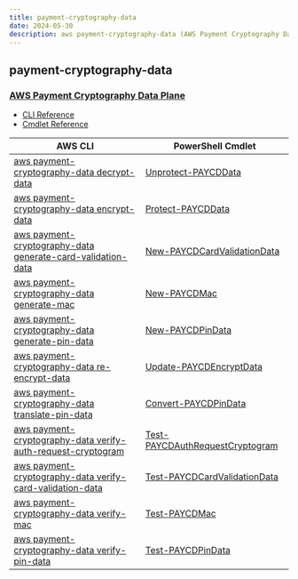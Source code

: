 ```yaml
---
title: payment-cryptography-data
date: 2024-05-30
description: aws payment-cryptography-data (AWS Payment Cryptography Data Plane) command/cmdlet list.
---
```


## payment-cryptography-data

### [AWS Payment Cryptography Data Plane](https://docs.aws.amazon.com/payment-cryptography/)

* [CLI Reference](https://awscli.amazonaws.com/v2/documentation/api/latest/reference/payment-cryptography-data/index.html)
* [Cmdlet Reference](https://docs.aws.amazon.com/powershell/latest/reference/items/PaymentCryptographyData_cmdlets.html)

|AWS CLI|PowerShell Cmdlet|
|----|----|
|[aws payment-cryptography-data decrypt-data](https://awscli.amazonaws.com/v2/documentation/api/latest/reference/payment-cryptography-data/decrypt-data.html)|[Unprotect-PAYCDData](https://docs.aws.amazon.com/powershell/latest/reference/items/Unprotect-PAYCDData.html)|
|[aws payment-cryptography-data encrypt-data](https://awscli.amazonaws.com/v2/documentation/api/latest/reference/payment-cryptography-data/encrypt-data.html)|[Protect-PAYCDData](https://docs.aws.amazon.com/powershell/latest/reference/items/Protect-PAYCDData.html)|
|[aws payment-cryptography-data generate-card-validation-data](https://awscli.amazonaws.com/v2/documentation/api/latest/reference/payment-cryptography-data/generate-card-validation-data.html)|[New-PAYCDCardValidationData](https://docs.aws.amazon.com/powershell/latest/reference/items/New-PAYCDCardValidationData.html)|
|[aws payment-cryptography-data generate-mac](https://awscli.amazonaws.com/v2/documentation/api/latest/reference/payment-cryptography-data/generate-mac.html)|[New-PAYCDMac](https://docs.aws.amazon.com/powershell/latest/reference/items/New-PAYCDMac.html)|
|[aws payment-cryptography-data generate-pin-data](https://awscli.amazonaws.com/v2/documentation/api/latest/reference/payment-cryptography-data/generate-pin-data.html)|[New-PAYCDPinData](https://docs.aws.amazon.com/powershell/latest/reference/items/New-PAYCDPinData.html)|
|[aws payment-cryptography-data re-encrypt-data](https://awscli.amazonaws.com/v2/documentation/api/latest/reference/payment-cryptography-data/re-encrypt-data.html)|[Update-PAYCDEncryptData](https://docs.aws.amazon.com/powershell/latest/reference/items/Update-PAYCDEncryptData.html)|
|[aws payment-cryptography-data translate-pin-data](https://awscli.amazonaws.com/v2/documentation/api/latest/reference/payment-cryptography-data/translate-pin-data.html)|[Convert-PAYCDPinData](https://docs.aws.amazon.com/powershell/latest/reference/items/Convert-PAYCDPinData.html)|
|[aws payment-cryptography-data verify-auth-request-cryptogram](https://awscli.amazonaws.com/v2/documentation/api/latest/reference/payment-cryptography-data/verify-auth-request-cryptogram.html)|[Test-PAYCDAuthRequestCryptogram](https://docs.aws.amazon.com/powershell/latest/reference/items/Test-PAYCDAuthRequestCryptogram.html)|
|[aws payment-cryptography-data verify-card-validation-data](https://awscli.amazonaws.com/v2/documentation/api/latest/reference/payment-cryptography-data/verify-card-validation-data.html)|[Test-PAYCDCardValidationData](https://docs.aws.amazon.com/powershell/latest/reference/items/Test-PAYCDCardValidationData.html)|
|[aws payment-cryptography-data verify-mac](https://awscli.amazonaws.com/v2/documentation/api/latest/reference/payment-cryptography-data/verify-mac.html)|[Test-PAYCDMac](https://docs.aws.amazon.com/powershell/latest/reference/items/Test-PAYCDMac.html)|
|[aws payment-cryptography-data verify-pin-data](https://awscli.amazonaws.com/v2/documentation/api/latest/reference/payment-cryptography-data/verify-pin-data.html)|[Test-PAYCDPinData](https://docs.aws.amazon.com/powershell/latest/reference/items/Test-PAYCDPinData.html)|

